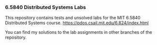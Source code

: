 ### 6.5840 Distributed Systems Labs

This repository contains tests and unsolved labs for the MIT 6.5840 Distributed Systems course. https://pdos.csail.mit.edu/6.824/index.html 

You can find my solutions to the lab assignments in other branches of the repository.